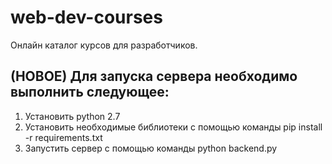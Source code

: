# web-dev-courses
Онлайн каталог курсов для разработчиков.


## (НОВОЕ) Для запуска сервера необходимо выполнить следующее:

1. Установить python 2.7
2. Установить необходимые библиотеки с помощью команды pip install -r requirements.txt
3. Запустить сервер с помощью команды python backend.py

